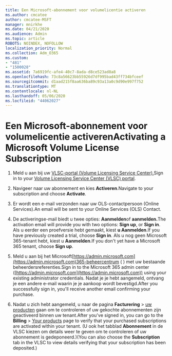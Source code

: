 ```yaml
---
title: Een Microsoft-abonnement voor volumelicentie activeren
ms.author: cmcatee
author: cmcatee-MSFT
manager: mnirkhe
ms.date: 04/21/2020
ms.audience: Admin
ms.topic: article
ROBOTS: NOINDEX, NOFOLLOW
localization_priority: Normal
ms.collection: Adm_O365
ms.custom:
- "481"
- "1500028"
ms.assetid: 7a6919fc-afe4-40c7-8ada-d8ce523ad8a8
ms.openlocfilehash: 73c8a56623bb55926d7df995bad43ff734bfceef
ms.sourcegitcommit: d1aad215f8aa636ba89c93a13a0c9d90e997f752
ms.translationtype: MT
ms.contentlocale: nl-NL
ms.lasthandoff: 05/06/2020
ms.locfileid: "44062027"
---
```

# <a name="activating-a-microsoft-volume-license-subscription"></a><span data-ttu-id="dec01-102">Een Microsoft-abonnement voor volumelicentie activeren</span><span class="sxs-lookup"><span data-stu-id="dec01-102">Activating a Microsoft Volume License Subscription</span></span>

1. <span data-ttu-id="dec01-103">Meld u aan bij uw [VLSC-portal (Volume Licensing Service Center).](https://go.microsoft.com/fwlink/p/?LinkId=329762)</span><span class="sxs-lookup"><span data-stu-id="dec01-103">Sign in to your [Volume Licensing Service Center (VLSC) portal](https://go.microsoft.com/fwlink/p/?LinkId=329762).</span></span>

2. <span data-ttu-id="dec01-104">Navigeer naar uw abonnement en kies **Activeren**.</span><span class="sxs-lookup"><span data-stu-id="dec01-104">Navigate to your subscription and choose **Activate**.</span></span>

3. <span data-ttu-id="dec01-105">Er wordt een e-mail verzonden naar uw OLS-contactpersoon (Online Services).</span><span class="sxs-lookup"><span data-stu-id="dec01-105">An email will be sent to your Online Services (OLS) Contact.</span></span>

4. <span data-ttu-id="dec01-106">De activeringse-mail biedt u twee opties: **Aanmelden**of **aanmelden.**</span><span class="sxs-lookup"><span data-stu-id="dec01-106">The activation email will provide you with two options: **Sign up**, or **Sign in**.</span></span> <span data-ttu-id="dec01-107">Als u eerder een proefversie hebt gemaakt, kiest **u Aanmelden**.</span><span class="sxs-lookup"><span data-stu-id="dec01-107">If you have previously created a trial, choose **Sign in**.</span></span> <span data-ttu-id="dec01-108">Als u nog geen Microsoft 365-tenant hebt, kiest u **Aanmelden**.</span><span class="sxs-lookup"><span data-stu-id="dec01-108">If you don't yet have a Microsoft 365 tenant, choose **Sign up**.</span></span>

5. <span data-ttu-id="dec01-109">Meld u aan bij het Microsoft[https://admin.microsoft.com](https://admin.microsoft.com)365-beheercentrum ( ) met uw bestaande beheerdersreferenties.</span><span class="sxs-lookup"><span data-stu-id="dec01-109">Sign in to the Microsoft 365 admin center ([https://admin.microsoft.com](https://admin.microsoft.com)) using your existing administrator credentials.</span></span> <span data-ttu-id="dec01-110">Nadat je je hebt aangemeld, ontvang je een andere e-mail waarin je je aankoop wordt bevestigd.</span><span class="sxs-lookup"><span data-stu-id="dec01-110">After you successfully sign in, you'll receive another email confirming your purchase.</span></span>

6. <span data-ttu-id="dec01-111">Nadat u zich hebt aangemeld, u naar de pagina **Facturering** \> [uw producten](https://go.microsoft.com/fwlink/p/?linkid=842054) gaan om te controleren of uw gekochte abonnementen zijn geactiveerd binnen uw tenant.</span><span class="sxs-lookup"><span data-stu-id="dec01-111">After you've signed in, you can go to the **Billing** \> [Your products](https://go.microsoft.com/fwlink/p/?linkid=842054) page to verify that your purchased subscriptions are activated within your tenant.</span></span> <span data-ttu-id="dec01-112">(U ook het tabblad **Abonnement** in de VLSC kiezen om details weer te geven om te controleren of uw abonnement is gedeponeerd.)</span><span class="sxs-lookup"><span data-stu-id="dec01-112">(You can also choose the **Subscription** tab in the VLSC to view details verifying that your subscription has been deposited.)</span></span>
